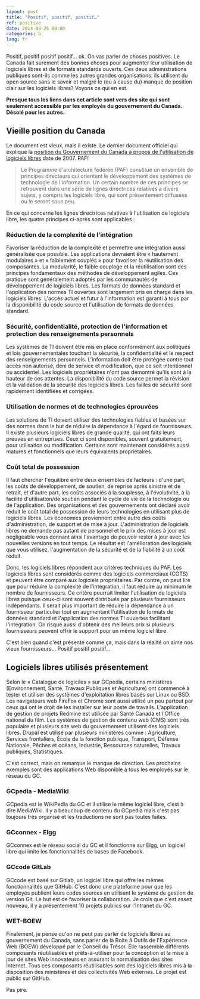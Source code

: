 ```yaml
---
layout: post
title: "Positif, positif, positif…"
ref: positive
date: 2014-08-25 00:00
categories: b
lang: fr
---
```


Positif, positif positif positif... ok.  On vas parler de choses positives.  Le Canada fait surement des bonnes choses pour augmenter leur utilisation de logiciels libres et de formats standards ouverts.   Ces deux administrations publiques sont-ils comme les autres grandes organisations: ils utilisent du open source sans le savoir et malgré le (ou à cause du) manque de position clair sur les logiciels libres?  Voyons ce qui en est.

**Presque tous les liens dans cet article sont vers des site qui sont seulement accessible par les employés du gouvernement du Canada.  Désolé pour les autres.**

## Vieille position du Canada

Le document est vieux, mais il existe.  Le dernier document officiel qui explique la [position du Gouvernement du Canada à propos de l'utilisation de logiciels libres](http://www.collectionscanada.gc.ca/webarchives/20071212130456/http://www.tbs-sct.gc.ca/fap-paf/oss-ll/position_e.asp) date de 2007.  PAF!

> Le Programme d'architecture fédérée (PAF) constitue un ensemble de principes directeurs qui orientent le développement des systèmes de technologie de l'information. Un certain nombre de ces principes se retrouvent dans une série de lignes directrices relatives à divers sujets, y compris les logiciels libre, qui sont présentement diffusées ou le seront sous peu.

En ce qui concerne les lignes directrices relatives à l'utilisation de logiciels libre, les quatre principes ci-après sont applicables :

### Réduction de la complexité de l'intégration

Favoriser la réduction de la complexité et permettre une intégration aussi généralisée que possible.  Les applications devraient être « hautement modulaires » et « faiblement couplés » pour favoriser la réutilisation des composantes.  La modularité, le faible couplage et la réutilisation sont des principes fondamentaux des méthodes de développement agiles.  Ces pratique sont généralement adoptés par les communautés de développement de logiciels libres.  Les formats de données standard et l'application des normes TI ouvertes sont largement pris en charge dans les logiciels libres.  L'accès actuel et futur à l'information est garanti à tous par la disponibilité du code source et l'utilisation de formats de données standard.

### Sécurité, confidentialité, protection de l'information et protection des renseignements personnels

Les systèmes de TI doivent être mis en place conformément aux politiques et lois gouvernementales touchant la sécurité, la confidentialité et le respect des renseignements personnels. L'information doit être protégée contre tout accès non autorisé, déni de service et modification, que ce soit intentionnel ou accidentel.  Les logiciels propriétaires n'ont pas démontré qu'ils sont à la hauteur de ces attentes.  La disponibilité du code source permet la révision et la validation de la sécurité des logiciels libres.  Les failles de sécurité sont rapidement identifiées et corrigées.

### Utilisation de normes et de technologies éprouvées

Les solutions de TI doivent utiliser des technologies fiables et basées sur des normes dans le but de réduire la dépendance à l'égard de fournisseurs.  Il existe plusieurs logiciels libres de grande qualité, qui ont faits leurs preuves en entreprises.  Ceux ci sont disponibles, souvent gratuitement, pour utilisation ou modification.  Certains sont maintenant considérés aussi matures et fonctionnels que leurs équivalents propriétaires.

### Coût total de possession

Il faut chercher l'équilibre entre deux ensembles de facteurs : d'une part, les coûts de développement, de soutien, de reprise après sinistre et de retrait, et d'autre part, les coûts associés à la souplesse, à l'évolutivité, à la facilité d'utilisation/de soutien pendant le cycle de vie de la technologie ou de l'application.  Des organisations et des gouvernements ont déclaré avoir réduit le coût total de possession de leurs technologies en utilisant plus de logiciels libres.  Les économies proviennent entre autre des coûts d'administration, de support et de mise à jour.  L'administration de logiciels libres ne demande pas autant de personnel et le prix des mises à jour est négligeable vous donnant ainsi l'avantage de pouvoir rester à jour avec les nouvelles versions en tout temps.  Le résultat est l'amélioration des logiciels que vous utilisez, l'augmentation de la sécurité et de la fiabilité à un coût réduit.

Donc, les logiciels libres répondent aux critères techniques du PAF. Les logiciels libres sont considérés comme des logiciels commerciaux (COTS) et peuvent être comparé aux logiciels propriétaires.   Par contre, on peut lire que pour réduire la complexité de l'intégration, il faut réduire au minimum le nombre de fournisseurs.  Ce critère pourrait limiter l'utilisation de logiciels libres puisque ceux-ci sont souvent distribués par plusieurs fournisseurs indépendants.  Il serait plus important de réduire la dépendance à un fournisseur particulier tout en augmentant l'utilisation de formats de données standard et l'application des normes TI ouvertes facilitant l'intégration.  On risque aussi d'obtenir des meilleurs prix si plusieurs fournisseurs peuvent offrir le support pour un même logiciel libre.

C'est bien quand c'est présenté comme ça, mais dans la réalité on aime nos vieux fournisseurs…  Positif positif positif…

## Logiciels libres utilisés présentement

Selon le « Catalogue de logiciles » sur GCpedia, certains ministères (Environnement, Santé, Travaux Publiques et Agriculture) ont commencé à tester et utiliser des systèmes d'exploitation libres basés sur Linux ou BSD.  Les navigateurs web FireFox et Chrome sont aussi utilisé un peu partout par ceux qui ont le droit de les installer sur leur poste de travails.  L'application de gestion de projets Redmine est utilisée par Santé Canada et l'Office national du film.  Les systèmes de gestion de contenu web (CMS) sont très populaire et plusieurs site web du gouvernement utilisent des logiciels libres.  Drupal est utilisé par plusieurs ministères comme : Agriculture, Services frontaliers, École de la fonction publique, Transport, Défense Nationale, Pêches et océans, Industrie, Ressources naturelles, Travaux publiques, Statistiques.

C'est correct, mais on remarque le manque de direction.  Les prochains exemples sont des applications Web disponible à tous les employés sur le réseau du GC.

### GCpedia - MediaWiki

GCpedia est le WikiPedia du GC et il utilise le même logiciel libre, c'est à dire MediaWiki.  Il y a beaucoup de contenu du GCpedia mais c'est pas toujours très organisé et les traductions ne sont pas toutes faites.

### GCconnex - Elgg

GCconnex est le réseau social du GC et il fonctionne sur Elgg, un logiciel libre qui imite les fonctionnalités de bases de Facebook.

### GCcode GitLab

GCcode est basé sur Gitlab, un logiciel libre qui offre les mêmes fonctionnalités que GitHub.  C'est donc une plateforme pour que les employés publient leurs codes sources en utilisant le système de gestion de version Git.  Le but est de favoriser la collaboration.  Je crois que c'est assez nouveau, il y a présentement 10 projets publics sur l'Intranet du GC.

### WET-BOEW

Finalement, je pense qu'on ne peut pas parler de logiciels libres au gouvernement du Canada, sans parler de la Boite â Outils de l'Expérience Web (BOEW) développé par le Conseil du Trésor.  Elle rassemble différents composants réutilisables et prêts-à-utiliser pour la conception et la mise à jour de sites Web innovateurs en assurant la normalisation des sites Internet. Tous ces composants réutilisables sont des logiciels libres mis à la disposition des ministères et des collectivités Web externes.  Le projet est public sur GitHub.

Pas pire.
